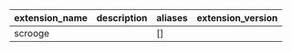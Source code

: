 | extension_name | description | aliases | extension_version |
|----------------|-------------|---------|-------------------|
| scrooge        |             | []      |                   |
